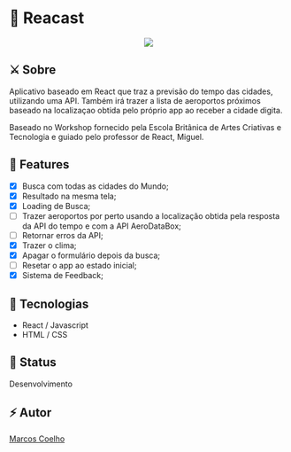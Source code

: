 # 🚀 Reacast
<p align="center">
    <img src="https://i.imgur.com/djyRqzL.gif">
</p>

## ⚔️ Sobre 
Aplicativo baseado em React que traz a previsão do tempo das cidades, utilizando uma API. Também irá trazer a lista de aeroportos próximos baseado na localizaçao obtida pelo próprio app ao receber a cidade digita. 

Baseado no Workshop fornecido pela Escola Britânica de Artes Criativas e Tecnologia e guiado pelo professor de React, Miguel.

## 🧪 Features

- [x] Busca com todas as cidades do Mundo; 
- [x] Resultado na mesma tela; 
- [x] Loading de Busca; 
- [ ] Trazer aeroportos por perto usando a localização obtida pela resposta da API do tempo e com a API AeroDataBox; 
- [ ] Retornar erros da API;
- [x] Trazer o clima;
- [x] Apagar o formulário depois da busca;
- [ ] Resetar o app ao estado inicial;
- [x] Sistema de Feedback;

## 🔨 Tecnologias

- React / Javascript
- HTML / CSS

## 📌 Status

Desenvolvimento

## ⚡️ Autor 

<a href="https://twitter.com/marcosvca_">Marcos Coelho</a>

